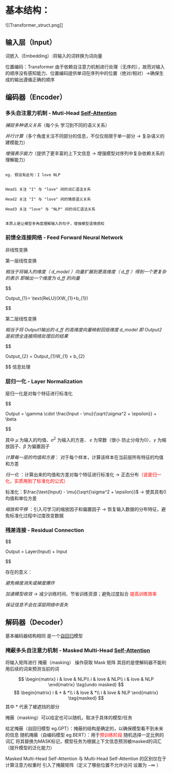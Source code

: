 # 基本结构：

![[Transformer_struct.png]]

## 输入层（Input）

词嵌入（Embedding）:将输入的词转换为词向量

位置编码：Transformer 由于依赖自注意力机制进行处理（无序的），故而对输入的顺序没有感知能力、位置编码提供单词在序列中的位置（绝对/相对）->确保生成的输出遵循正确的顺序
## 编码器（Encoder）

### 多头自注意力机制 - Muti-Head [Self-Attention](自注意力机制.md)

*捕捉多种语义关系*（每个头 学习到不同的语义关系）

*并行计算*（多个角度关注不同部分的信息，不仅仅局限于单一部分 -> 复杂语义的建模能力）

*增强表示能力*（提供了更丰富的上下文信息 -> 增强模型对序列中复杂依赖关系的理解能力）

```

eg. 假设有此句：I love NLP


Head1 关注 "I" 与 "love" 间的词汇语法关系

Head2 关注 "I" 与 "love" 间的情感语义关系

Head3 关注 "love" 与 "NLP" 间的词汇语法关系

  
本质上是让模型多角度理解输入的句子，增强模型语境感知

```

### 前馈全连接网络 - Feed Forward Neural Network

非线性变换

第一层线性变换

*相当于将输入的维度（ d_model ）向量扩展到更高维度（ d_ff ）得到一个更复杂的表示 即输出一个维度为 d_ff 的向量*

$$

Output_{1}= \text{ReLU}(XW_{1}+b_{1})

$$

第二层线性变换

*相当于将 Output1输出的 d_ff 的高维度向量映射回低维度 d_model 即 Output2 是前馈全连接网络处理后的结果*

$$

Output_{2} = Output_{1}W_{1} + b_{2}

$$
信息处理

### 层归一化 - Layer Normalization

层归一化是对每个特征进行标准化

$$

Output = \gamma \cdot \frac{Input - \mu}{\sqrt{\sigma^2 + \epsilon}} + \beta

$$

其中 $μ$ 为输入的均值、$σ^2$ 为输入的方差、 $ε$ 为常数（很小 防止分母为0）、$γ$ 为缩放因子、$β$ 为偏置因子

*计算每一层的均值和方差*： 对于每个样本，计算该样本在当前层所有特征的均值和方差

*归一化* ：计算出来的均值和方差对每个特征进行标准化 -> 正态分布<font color = red>（说是归一化，实质用到了标准化的公式）</font>

标准化：$\frac{\text{Input} - \mu}{\sqrt{\sigma^2 + \epsilon}}$ -> 使其具有0均值和单位方差

*缩放和平移* ：引入可学习的缩放因子和偏置因子 -> 恢复输入数据的分布特征，避免标准化过程中过度改变数据

### 残差连接 - Residual Connection

$$

Output = Layer(Input) + Input

$$


存在的意义：

*避免梯度消失或梯度爆炸*

*加速模型收敛* -> 减少训练时间、节省训练资源；避免过度拟合 <font color = red>提高训练效率</font>

*保证信息不会在深层网络中丢失*


## 解码器（Decoder）


基本编码器结构相同 是一个[自回归](自回归.md)模型

### 掩蔽多头自注意力机制 - Masked Multi-Head [Self-Attention](自注意力机制.md)

将输入矩阵进行 掩蔽（masking） 操作获取 Mask 矩阵 其目的是使解码器不能利用后续的词来预测当前的词

$$
\begin{matrix}
i & love & NLP\\
i & love & NLP\\
i & love & NLP
\end{matrix} \tag{undo masked}
$$
$$
\begin{matrix}
i & * & *\\
i & love & *\\
i & love & NLP
\end{matrix} \tag{masked}
$$
其中 * 代表了被遮挡的部分

掩蔽（masking）可以给定也可以随机，取决于具体的模型/任务

给定掩蔽（自回归模型 eg.GPT）：掩蔽的结构是确定的，以确保模型看不到未来的信息
随机掩蔽（自编码模型 eg.BERT）：用于<font color = red>预训练阶段</font> 随机选择一定比例的词汇 将其替换为MASK标记，模型任务为根据上下文信息预测被masked的词汇（提升模型的泛化能力）

Masked Multi-Head Self-Attention 与 Multi-Head Self-Attention 的区别仅在于计算注意力权重时 引入了掩蔽矩阵（定义了哪些位置不允许访问 设置为 $-∞$ ）
